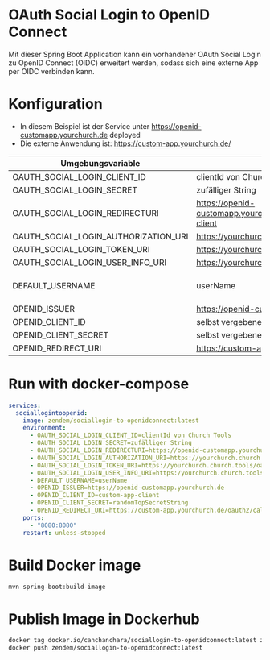 # OAuth Social Login to OpenID Connect

Mit dieser Spring Boot Application kann ein vorhandener OAuth Social Login zu OpenID Connect (OIDC) erweitert werden,
sodass sich eine externe App per OIDC verbinden kann.

# Konfiguration

* In diesem Beispiel ist der Service unter https://openid-customapp.yourchurch.de deployed
* Die externe Anwendung ist: https://custom-app.yourchurch.de/

| Umgebungsvariable                    | Wert                                                                   | Erklärung                                                                   |
|--------------------------------------|------------------------------------------------------------------------|-----------------------------------------------------------------------------|
| OAUTH_SOCIAL_LOGIN_CLIENT_ID         | clientId von Church Tools                                              |                                                                             |
| OAUTH_SOCIAL_LOGIN_SECRET            | zufälliger String                                                      |                                                                             |
| OAUTH_SOCIAL_LOGIN_REDIRECTURI       | https://openid-customapp.yourchurch.de/login/oauth2/code/custom-client | /login/oauth2/code/custom-client muss so bleiben                            |
| OAUTH_SOCIAL_LOGIN_AUTHORIZATION_URI | https://yourchurch.church.tools/oauth/authorize                        |                                                                             |
| OAUTH_SOCIAL_LOGIN_TOKEN_URI         | https://yourchurch.church.tools/oauth/access_token                     |                                                                             |
| OAUTH_SOCIAL_LOGIN_USER_INFO_URI     | https://yourchurch.church.tools/oauth/userinfo                         |                                                                             |
| DEFAULT_USERNAME                     | userName                                                               | Der Standard Username, der später in sub landet. Alternativ "email" angeben |
| OPENID_ISSUER                        | https://openid-customapp.yourchurch.de                                 |                                                                             |
| OPENID_CLIENT_ID                     | selbst vergebene ClientId                                              |                                                                             |
| OPENID_CLIENT_SECRET                 | selbst vergebenes Secret                                               |                                                                             |
| OPENID_REDIRECT_URI                  | https://custom-app.yourchurch.de/oauth2/callback                       |                                                                             |

# Run with docker-compose

```yaml
services:
  sociallogintoopenid:
    image: zendem/sociallogin-to-openidconnect:latest
    environment:
      - OAUTH_SOCIAL_LOGIN_CLIENT_ID=clientId von Church Tools
      - OAUTH_SOCIAL_LOGIN_SECRET=zufälliger String
      - OAUTH_SOCIAL_LOGIN_REDIRECTURI=https://openid-customapp.yourchurch.de/login/oauth2/code/custom-client
      - OAUTH_SOCIAL_LOGIN_AUTHORIZATION_URI=https://yourchurch.church.tools/oauth/authorize
      - OAUTH_SOCIAL_LOGIN_TOKEN_URI=https://yourchurch.church.tools/oauth/access_token
      - OAUTH_SOCIAL_LOGIN_USER_INFO_URI=https:/yourchurch.church.tools/oauth/userinfo
      - DEFAULT_USERNAME=userName
      - OPENID_ISSUER=https://openid-customapp.yourchurch.de
      - OPENID_CLIENT_ID=custom-app-client
      - OPENID_CLIENT_SECRET=randomTopSecretString
      - OPENID_REDIRECT_URI=https://custom-app.yourchurch.de/oauth2/callback
    ports:
      - "8080:8080"
    restart: unless-stopped
```

# Build Docker image

```bash
mvn spring-boot:build-image
```

# Publish Image in Dockerhub

```bash
docker tag docker.io/canchanchara/sociallogin-to-openidconnect:latest zendem/sociallogin-to-openidconnect:latest
docker push zendem/sociallogin-to-openidconnect:latest
```